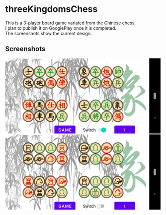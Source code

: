 # threeKingdomsChess
This is a 3-player board game variated from the Chinese chess.<br>
I plan to publish it on GooglePlay once it is completed.<br>
The screenshots show the current design.

## Screenshots

<img src="screenshots/screenshot1.png" alt="Screenshot 1" width="500"/> <br> <img src="screenshots/screenshot2.png" alt="Screenshot 2" width="500"/>

